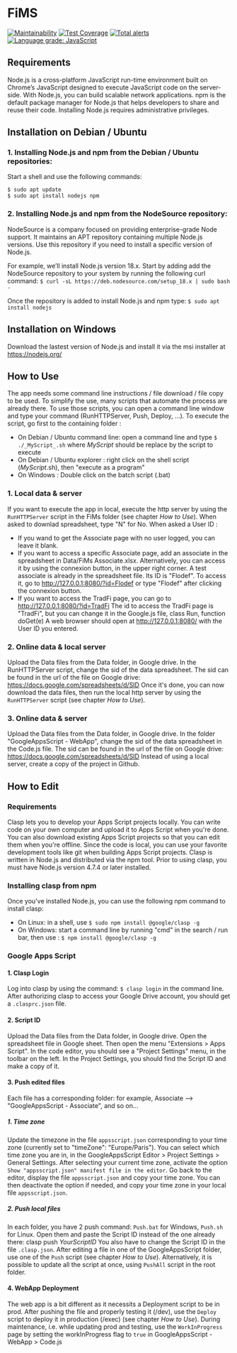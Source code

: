 # FiMS

[![Maintainability](https://api.codeclimate.com/v1/badges/c91149f9871e06746ae1/maintainability)](https://codeclimate.com/github/flodef/FiMS/maintainability)
[![Test Coverage](https://api.codeclimate.com/v1/badges/c91149f9871e06746ae1/test_coverage)](https://codeclimate.com/github/flodef/FiMS/test_coverage)
[![Total alerts](https://img.shields.io/lgtm/alerts/g/flodef/FiMS.svg?logo=lgtm&logoWidth=18)](https://lgtm.com/projects/g/flodef/FiMS/alerts/)
[![Language grade: JavaScript](https://img.shields.io/lgtm/grade/javascript/g/flodef/FiMS.svg?logo=lgtm&logoWidth=18)](https://lgtm.com/projects/g/flodef/FiMS/context:javascript)



## Requirements
Node.js is a cross-platform JavaScript run-time environment built on Chrome’s JavaScript designed to execute JavaScript code on the server-side. With Node.js, you can build scalable network applications.
npm is the default package manager for Node.js that helps developers to share and reuse their code.
Installing Node.js requires administrative privileges.

## Installation on Debian / Ubuntu
### 1. Installing Node.js and npm from the Debian / Ubuntu repositories:
Start a shell and use the following commands:
```
$ sudo apt update
$ sudo apt install nodejs npm
```

### 2. Installing Node.js and npm from the NodeSource repository:
NodeSource is a company focused on providing enterprise-grade Node support. It maintains an APT repository containing multiple Node.js versions. Use this repository if you need to install a specific version of Node.js.

For example, we’ll install Node.js version 18.x.
Start by adding add the NodeSource repository to your system by running the following curl command:
`$ curl -sL https://deb.nodesource.com/setup_18.x | sudo bash -`

Once the repository is added to install Node.js and npm type:
`$ sudo apt install nodejs`

## Installation on Windows
Download the lastest version of Node.js and install it via the msi installer at https://nodejs.org/

## How to Use
The app needs some command line instructions / file download / file copy to be used.
To simplify the use, many scripts that automate the process are already there.
To use those scripts, you can open a command line window and type your command (RunHTTPServer, Push, Deploy, ...).
To execute the script, go first to the containing folder :
- On Debian / Ubuntu command line: open a command line and type `$ ./_MyScript_.sh` where _MyScript_ should be replace by the script to execute
- On Debian / Ubuntu explorer : right click on the shell script (_MyScript_.sh), then "execute as a program"
- On Windows : Double click on the batch script (.bat)

### 1. Local data & server
If you want to execute the app in local, execute the http server by using the `RunHTTPServer` script in the FiMs folder (see chapter _How to Use_).
When asked to downlad spreadsheet, type "N" for No. 
When asked a User ID : 
- If you wand to get the Associate page with no user logged, you can leave it blank.
- If you want to access a specific Associate page, add an associate in the spreadsheet in Data/FiMs Associate.xlsx.
Alternatively, you can access it by using the connexion button, in the upper right corner.
A test associate is already in the spreadsheet file. Its ID is "Flodef".
To access it, go to http://127.0.0.1:8080/?id=Flodef or type "Flodef" after clicking the connexion button.
- If you want to access the TradFi page, you can go to http://127.0.0.1:8080/?id=TradFi
The id to access the TradFi page is "TradFi", but you can change it in the Google.js file, class Run, function doGet(e)
A web browser should open at http://127.0.0.1:8080/ with the User ID you entered.

### 2. Online data & local server
Upload the Data files from the Data folder, in Google drive.
In the RunHTTPServer script, change the sid of the data spreadsheet.
The sid can be found in the url of the file on Google drive:
https://docs.google.com/spreadsheets/d/SID
Once it's done, you can now download the data files, then run the local http server by using the `RunHTTPServer` script
(see chapter _How to Use_).

### 3. Online data & server
Upload the Data files from the Data folder, in Google drive.
In the folder "GoogleAppsScript - WebApp", change the sid of the data spreadsheet in the Code.js file.
The sid can be found in the url of the file on Google drive:
https://docs.google.com/spreadsheets/d/SID
Instead of using a local server, create a copy of the project in Github.

## How to Edit
### Requirements
Clasp lets you to develop your Apps Script projects locally. You can write code on your own computer and upload it to Apps Script when you're done. You can also download existing Apps Script projects so that you can edit them when you're offline. Since the code is local, you can use your favorite development tools like git when building Apps Script projects.
Clasp is written in Node.js and distributed via the npm tool.
Prior to using clasp, you must have Node.js version 4.7.4 or later installed.

### Installing clasp from npm
Once you've installed Node.js, you can use the following npm command to install clasp:
- On Linux: in a shell, use `$ sudo npm install @google/clasp -g`
- On Windows: start a command line by running "cmd" in the search / run bar, then use : `$ npm install @google/clasp -g`

### Google Apps Script
#### 1. Clasp Login
Log into clasp by using the command: `$ clasp login` in the command line.
After authorizing clasp to access your Google Drive account, you should get a `.clasprc.json` file.

#### 2. Script ID
Upload the Data files from the Data folder, in Google drive.
Open the spreadsheet file in Google sheet. Then open the menu "Extensions > Apps Script".
In the code editor, you should see a "Project Settings" menu, in the toolbar on the left.
In the Project Settings, you should find the Script ID and make a copy of it.

#### 3. Push edited files
Each file has a corresponding folder: for example, Associate --> "GoogleAppsScript - Associate", and so on...
##### 1. Time zone
Update the timezone in the file `appsscript.json` corresponding to your time zone (currently set to "timeZone": "Europe/Paris").
You can select which time zone you are in, in the GoogleAppsScript Editor > Project Settings > General Settings.
After selecting your current time zone, activate the option `Show "appsscript.json" manifest file in the editor`.
Go back to the editor, display the file `appsscript.json` and copy your time zone.
You can then deactivate the option if needed, and copy your time zone in your local file `appsscript.json`.

##### 2. Push local files
In each folder, you have 2 push command: `Push.bat` for Windows, `Push.sh` for Linux.
Open them and paste the Script ID instead of the one already there: clasp push _YourScriptID_
You also have to change the Script ID in the file `.clasp.json`.
After editing a file in one of the GoogleAppsScript folder, use one of the `Push` script
(see chapter _How to Use_). Alternatively, it is possible to update all the script at once,
using `PushAll` script in the root folder.

#### 4. WebApp Deployment
The web app is a bit different as it necessits a Deployment script to be in prod.
After pushing the file and properly testing it (/dev), use the `Deploy` script to deploy it in production (/exec)
(see chapter _How to Use_).
During maintenance, i.e. while updating prod and testing, use the `WorkInProgress` page by setting the workInProgress flag to `true` in GoogleAppsScript - WebApp > Code.js
